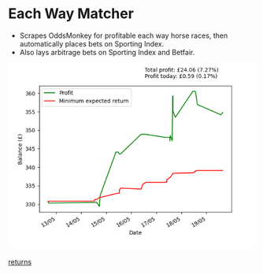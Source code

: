 # Each Way Matcher

- Scrapes OddsMonkey for profitable each way horse races, then automatically places bets on Sporting Index.  
- Also lays arbitrage bets on Sporting Index and Betfair.

![graph](balance.png)

[returns](returns.csv)
